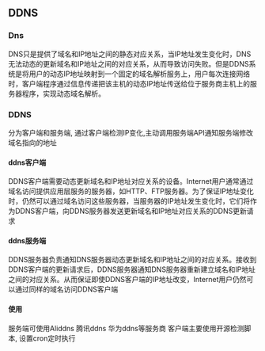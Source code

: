 ## DDNS

### Dns
DNS只是提供了域名和IP地址之间的静态对应关系，当IP地址发生变化时，DNS无法动态的更新域名和IP地址之间的对应关系，从而导致访问失败。但是DDNS系统是将用户的动态IP地址映射到一个固定的域名解析服务上，用户每次连接网络时，客户端程序通过信息传递把该主机的动态IP地址传送给位于服务商主机上的服务器程序，实现动态域名解析。

### DDNS
分为客户端和服务端, 通过客户端检测IP变化,主动调用服务端API通知服务端修改域名指向的地址

#### ddns客户端
DDNS客户端需要动态更新域名和IP地址对应关系的设备。Internet用户通常通过域名访问提供应用层服务的服务器，如HTTP、FTP服务器。为了保证IP地址变化时，仍然可以通过域名访问这些服务器，当服务器的IP地址发生变化时，它们将作为DDNS客户端，向DDNS服务器发送更新域名和IP地址对应关系的DDNS更新请求

#### ddns服务端
DDNS服务器负责通知DNS服务器动态更新域名和IP地址之间的对应关系。接收到DDNS客户端的更新请求后，DDNS服务器通知DNS服务器重新建立域名和IP地址之间的对应关系。从而保证即使DDNS客户端的IP地址改变，Internet用户仍然可以通过同样的域名访问DDNS客户端

#### 使用
服务端可使用Aliddns 腾讯ddns 华为ddns等服务商
客户端主要使用开源检测脚本, 设置cron定时执行